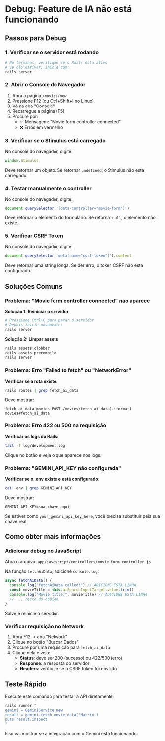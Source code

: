 # Debug: Feature de IA não está funcionando

## Passos para Debug

### 1. Verificar se o servidor está rodando
```bash
# No terminal, verifique se o Rails está ativo
# Se não estiver, inicie com:
rails server
```

### 2. Abrir o Console do Navegador
1. Abra a página `/movies/new`
2. Pressione F12 (ou Ctrl+Shift+I no Linux)
3. Vá na aba "Console"
4. Recarregue a página (F5)
5. Procure por:
   - ✅ Mensagem: "Movie form controller connected"
   - ❌ Erros em vermelho

### 3. Verificar se o Stimulus está carregado
No console do navegador, digite:
```javascript
window.Stimulus
```

Deve retornar um objeto. Se retornar `undefined`, o Stimulus não está carregado.

### 4. Testar manualmente o controller
No console do navegador, digite:
```javascript
document.querySelector('[data-controller="movie-form"]')
```

Deve retornar o elemento do formulário. Se retornar `null`, o elemento não existe.

### 5. Verificar CSRF Token
No console do navegador, digite:
```javascript
document.querySelector('meta[name="csrf-token"]').content
```

Deve retornar uma string longa. Se der erro, o token CSRF não está configurado.

## Soluções Comuns

### Problema: "Movie form controller connected" não aparece

**Solução 1: Reiniciar o servidor**
```bash
# Pressione Ctrl+C para parar o servidor
# Depois inicie novamente:
rails server
```

**Solução 2: Limpar assets**
```bash
rails assets:clobber
rails assets:precompile
rails server
```

### Problema: Erro "Failed to fetch" ou "NetworkError"

**Verificar se a rota existe:**
```bash
rails routes | grep fetch_ai_data
```

Deve mostrar:
```
fetch_ai_data_movies POST /movies/fetch_ai_data(.:format) movies#fetch_ai_data
```

### Problema: Erro 422 ou 500 na requisição

**Verificar os logs do Rails:**
```bash
tail -f log/development.log
```

Clique no botão e veja o que aparece nos logs.

### Problema: "GEMINI_API_KEY não configurada"

**Verificar se o .env existe e está configurado:**
```bash
cat .env | grep GEMINI_API_KEY
```

Deve mostrar:
```
GEMINI_API_KEY=sua_chave_aqui
```

Se estiver como `your_gemini_api_key_here`, você precisa substituir pela sua chave real.

## Como obter mais informações

### Adicionar debug no JavaScript

Abra o arquivo: `app/javascript/controllers/movie_form_controller.js`

Na função `fetchAiData`, adicione `console.log`:

```javascript
async fetchAiData() {
  console.log("fetchAiData called!") // ADICIONE ESTA LINHA
  const movieTitle = this.aiSearchInputTarget.value.trim()
  console.log("Movie title:", movieTitle) // ADICIONE ESTA LINHA
  // ... resto do código
}
```

Salve e reinicie o servidor.

### Verificar requisição no Network

1. Abra F12 → aba "Network"
2. Clique no botão "Buscar Dados"
3. Procure por uma requisição para `fetch_ai_data`
4. Clique nela e veja:
   - **Status**: deve ser 200 (sucesso) ou 422/500 (erro)
   - **Response**: a resposta do servidor
   - **Headers**: verifique se o CSRF token foi enviado

## Teste Rápido

Execute este comando para testar a API diretamente:

```bash
rails runner "
gemini = GeminiService.new
result = gemini.fetch_movie_data('Matrix')
puts result.inspect
"
```

Isso vai mostrar se a integração com o Gemini está funcionando.
